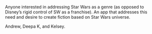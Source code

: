 Anyone interested in addressing Star Wars as a genre (as opposed to Disney’s rigid control of SW as a franchise). An app that addresses this need and desire to create fiction based on Star Wars universe.

Andrew, Deepa K, and Kelsey.
